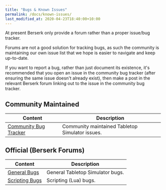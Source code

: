 ```yaml
---
title: "Bugs & Known Issues"
permalink: /docs/known-issues/
last_modified_at: 2020-04-23T18:40:00+10:00
---
```


At present Berserk only provide a forum rather than a proper issue/bug tracker.

Forums are not a good solution for tracking bugs, as such the community is maintaining our own issue list that we hope is easier to navigate and keep up-to-date.

If you want to report a bug, rather than just document its existence, it's recommended that you open an issue in the community bug tracker (after ensuring the same issue doesn't already exist), then make a post in the relevant Berserk forum linking out to the issue in the community bug tracker.

## Community Maintained

| Content | Description |
| --- | --- |
| [Community Bug Tracker](https://github.com/tts-community/tts-community-bug-tracker/) | Community maintained Tabletop Simulator issues. |

## Official (Berserk Forums)

| Content | Description |
| --- | --- |
| [General Bugs](https://forums.tabletopsimulator.com/forumdisplay.php?36-Bug-Reports) | General Tabletop Simulator bugs. |
| [Scripting Bugs](https://forums.tabletopsimulator.com/forumdisplay.php?44-Scripting-Bug-Reports) | Scripting (Lua) bugs. |
